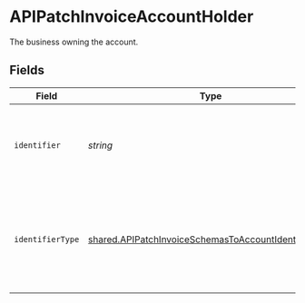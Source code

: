 # APIPatchInvoiceAccountHolder

The business owning the account.


## Fields

| Field                                                                                                                               | Type                                                                                                                                | Required                                                                                                                            | Description                                                                                                                         |
| ----------------------------------------------------------------------------------------------------------------------------------- | ----------------------------------------------------------------------------------------------------------------------------------- | ----------------------------------------------------------------------------------------------------------------------------------- | ----------------------------------------------------------------------------------------------------------------------------------- |
| `identifier`                                                                                                                        | *string*                                                                                                                            | :heavy_check_mark:                                                                                                                  | Legal identifier of the business, such as its SIRET in France.                                                                      |
| `identifierType`                                                                                                                    | [shared.APIPatchInvoiceSchemasToAccountIdentifierType](../../../sdk/models/shared/apipatchinvoiceschemastoaccountidentifiertype.md) | :heavy_minus_sign:                                                                                                                  | Type of legal business identifier of the business, such as the SIRET in France.                                                     |
